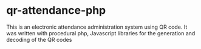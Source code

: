 # qr-attendance-php
This is an electronic attendance administration system using QR code. It was written with procedural php, Javascript libraries for the generation and decoding of the QR codes
